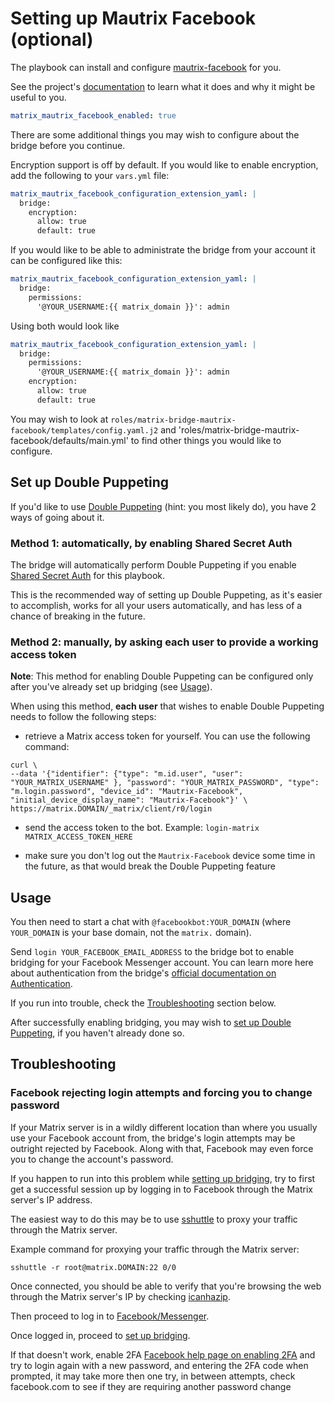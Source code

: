 # Setting up Mautrix Facebook (optional)

The playbook can install and configure [mautrix-facebook](https://github.com/mautrix/facebook) for you.

See the project's [documentation](https://github.com/mautrix/facebook/blob/master/ROADMAP.md) to learn what it does and why it might be useful to you.

```yaml
matrix_mautrix_facebook_enabled: true
```

There are some additional things you may wish to configure about the bridge before you continue.

Encryption support is off by default. If you would like to enable encryption, add the following to your `vars.yml` file:
```yaml
matrix_mautrix_facebook_configuration_extension_yaml: |
  bridge:
    encryption:
      allow: true
      default: true
```

If you would like to be able to administrate the bridge from your account it can be configured like this:
```yaml
matrix_mautrix_facebook_configuration_extension_yaml: |
  bridge:
    permissions:
      '@YOUR_USERNAME:{{ matrix_domain }}': admin
```

Using both would look like

```yaml
matrix_mautrix_facebook_configuration_extension_yaml: |
  bridge:
    permissions:
      '@YOUR_USERNAME:{{ matrix_domain }}': admin
    encryption:
      allow: true
      default: true
```

You may wish to look at `roles/matrix-bridge-mautrix-facebook/templates/config.yaml.j2` and 'roles/matrix-bridge-mautrix-facebook/defaults/main.yml' to find other things you would like to configure.


## Set up Double Puppeting

If you'd like to use [Double Puppeting](https://docs.mau.fi/bridges/general/double-puppeting.html) (hint: you most likely do), you have 2 ways of going about it.

### Method 1: automatically, by enabling Shared Secret Auth

The bridge will automatically perform Double Puppeting if you enable [Shared Secret Auth](configuring-playbook-shared-secret-auth.md) for this playbook.

This is the recommended way of setting up Double Puppeting, as it's easier to accomplish, works for all your users automatically, and has less of a chance of breaking in the future.

### Method 2: manually, by asking each user to provide a working access token

**Note**: This method for enabling Double Puppeting can be configured only after you've already set up bridging (see [Usage](#usage)).

When using this method, **each user** that wishes to enable Double Puppeting needs to follow the following steps:

- retrieve a Matrix access token for yourself. You can use the following command:

```
curl \
--data '{"identifier": {"type": "m.id.user", "user": "YOUR_MATRIX_USERNAME" }, "password": "YOUR_MATRIX_PASSWORD", "type": "m.login.password", "device_id": "Mautrix-Facebook", "initial_device_display_name": "Mautrix-Facebook"}' \
https://matrix.DOMAIN/_matrix/client/r0/login
```

- send the access token to the bot. Example: `login-matrix MATRIX_ACCESS_TOKEN_HERE`

- make sure you don't log out the `Mautrix-Facebook` device some time in the future, as that would break the Double Puppeting feature


## Usage

You then need to start a chat with `@facebookbot:YOUR_DOMAIN` (where `YOUR_DOMAIN` is your base domain, not the `matrix.` domain).

Send `login YOUR_FACEBOOK_EMAIL_ADDRESS` to the bridge bot to enable bridging for your Facebook Messenger account. You can learn more here about authentication from the bridge's [official documentation on Authentication](https://docs.mau.fi/bridges/python/facebook/authentication.html).

If you run into trouble, check the [Troubleshooting](#troubleshooting) section below.

After successfully enabling bridging, you may wish to [set up Double Puppeting](#set-up-double-puppeting), if you haven't already done so.


## Troubleshooting

### Facebook rejecting login attempts and forcing you to change password

If your Matrix server is in a wildly different location than where you usually use your Facebook account from, the bridge's login attempts may be outright rejected by Facebook. Along with that, Facebook may even force you to change the account's password.

If you happen to run into this problem while [setting up bridging](#usage), try to first get a successful session up by logging in to Facebook through the Matrix server's IP address.

The easiest way to do this may be to use [sshuttle](https://sshuttle.readthedocs.io/) to proxy your traffic through the Matrix server.

Example command for proxying your traffic through the Matrix server:

```
sshuttle -r root@matrix.DOMAIN:22 0/0
```

Once connected, you should be able to verify that you're browsing the web through the Matrix server's IP by checking [icanhazip](https://icanhazip.com/).

Then proceed to log in to [Facebook/Messenger](https://www.facebook.com/).

Once logged in, proceed to [set up bridging](#usage).

If that doesn't work, enable 2FA [Facebook help page on enabling 2FA](https://www.facebook.com/help/148233965247823) and try to login again with a new password, and entering the 2FA code when prompted, it may take more then one try, in between attempts, check facebook.com to see if they are requiring another password change
